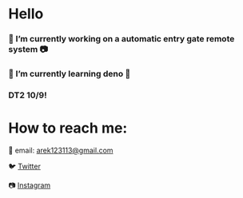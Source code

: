 # Hello
### 🔭 I’m currently working on a automatic entry gate remote system :camera:
### 🌱 I’m currently learning deno 🦕

### DT2 10/9!
# How to reach me:

:e-mail: email: arek123113@gmail.com

:bird: [Twitter](https://twitter.com/Arek123113)

:camera: [Instagram](https://www.instagram.com/arekminajj/?hl=en)


<!--
**arekminajj/arekminajj** is a ✨ _special_ ✨ repository because its `README.md` (this file) appears on your GitHub profile.

Here are some ideas to get you started:

- 🔭 I’m currently working on ...
- 🌱 I’m currently learning ...
- 👯 I’m looking to collaborate on ...
- 🤔 I’m looking for help with ...
- 💬 Ask me about ...
- 📫 How to reach me: ...
- 😄 Pronouns: ...
- ⚡ Fun fact: ...
-->

